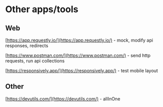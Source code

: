 # Other apps/tools

## Web

[https://app.requestly.io/](https://app.requestly.io/) - mock, modify api responses, redirects

[https://www.postman.com/](https://www.postman.com/) - send http requests, run api collections

[https://responsively.app/](https://responsively.app/) - test mobile layout

## Other

[https://devutils.com/](https://devutils.com/) - allInOne

